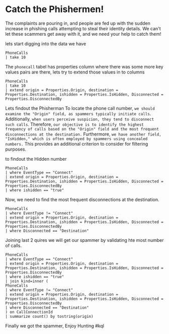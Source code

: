 # Catch the Phishermen!
The complaints are pouring in, and people are fed up with the sudden increase in phishing calls attempting to steal their identity details. We can't let these scammers get away with it, and we need your help to catch them!

lets start digging into the data we have

```
PhoneCalls
| take 10
```
The `phonecall` tabel has properties column where there was some more key values pairs are there, lets try to extend those values in to columns

```
PhoneCalls
| take 10
| extend origin = Properties.Origin, destination = Properties.Destination, ishidden = Properties.IsHidden, Disconnected = Properties.DisconnectedBy
```

Lets findout the Phisherman
To locate the phone call number, `we should examine the "Origin" field, as spammers typically initiate calls`. Additionally, `when users perceive suspicion, they tend to disconnect such calls`. Therefore, `our objective is to identify the highest frequency of calls based on the "Origin" field and the most frequent disconnections at the destination.` Furthermore, `we have another field, "IsHidden," which is often employed by spammers using concealed numbers.` This provides an additional criterion to consider for filtering purposes.

to findout the Hidden number
```
PhoneCalls
| where EventType == "Connect"
| extend origin = Properties.Origin, destination = Properties.Destination, ishidden = Properties.IsHidden, Disconnected = Properties.DisconnectedBy
| where ishidden == "true"
```
Now, we need to find the most frequent disconnections at the destination.
```
PhoneCalls
| where EventType != "Connect"
| extend origin = Properties.Origin, destination = Properties.Destination, ishidden = Properties.IsHidden, Disconnected = Properties.DisconnectedBy
| where Disconnected == "Destination"
```
Joining last 2 quires we will get our spammer by validating hte most number of calls.
```
PhoneCalls
| where EventType == "Connect"
| extend origin = Properties.Origin, destination = Properties.Destination, ishidden = Properties.IsHidden, Disconnected = Properties.DisconnectedBy
| where ishidden == "true"
| join kind=inner (
PhoneCalls
| where EventType != "Connect"
| extend origin = Properties.Origin, destination = Properties.Destination, ishidden = Properties.IsHidden, Disconnected = Properties.DisconnectedBy
| where Disconnected == "Destination"
) on CallConnectionId
| summarize count() by tostring(origin)
```
Finally we got the spammer, Enjoy Hunting #kql

